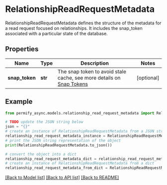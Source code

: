# RelationshipReadRequestMetadata

RelationshipReadRequestMetadata defines the structure of the metadata for a read request focused on relationships. It includes the snap_token associated with a particular state of the database.

## Properties

Name | Type | Description | Notes
------------ | ------------- | ------------- | -------------
**snap_token** | **str** | The snap token to avoid stale cache, see more details on [Snap Tokens](../../operations/snap-tokens) | [optional] 

## Example

```python
from permify_async.models.relationship_read_request_metadata import RelationshipReadRequestMetadata

# TODO update the JSON string below
json = "{}"
# create an instance of RelationshipReadRequestMetadata from a JSON string
relationship_read_request_metadata_instance = RelationshipReadRequestMetadata.from_json(json)
# print the JSON string representation of the object
print(RelationshipReadRequestMetadata.to_json())

# convert the object into a dict
relationship_read_request_metadata_dict = relationship_read_request_metadata_instance.to_dict()
# create an instance of RelationshipReadRequestMetadata from a dict
relationship_read_request_metadata_from_dict = RelationshipReadRequestMetadata.from_dict(relationship_read_request_metadata_dict)
```
[[Back to Model list]](../README.md#documentation-for-models) [[Back to API list]](../README.md#documentation-for-api-endpoints) [[Back to README]](../README.md)


